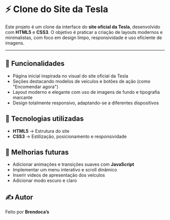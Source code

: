 

<h1>⚡ Clone do Site da Tesla</h1>

<p>Este projeto é um clone da interface do <b>site oficial da Tesla</b>, desenvolvido com <b>HTML5</b> e <b>CSS3</b>.  
O objetivo é praticar a criação de layouts modernos e minimalistas, com foco em design limpo, responsividade e uso eficiente de imagens.</p>

<hr>

<h2>🚗 Funcionalidades</h2>
<ul>
  <li>Página inicial inspirada no visual do site oficial da Tesla</li>
  <li>Seções destacando modelos de veículos e botões de ação (como "Encomendar agora")</li>
  <li>Layout moderno e elegante com uso de imagens de fundo e tipografia marcante</li>
  <li>Design totalmente responsivo, adaptando-se a diferentes dispositivos</li>
</ul>

<h2>🧩 Tecnologias utilizadas</h2>
<ul>
  <li><b>HTML5</b> → Estrutura do site</li>
  <li><b>CSS3</b> → Estilização, posicionamento e responsividade</li>
</ul>

<h2>🚀 Melhorias futuras</h2>
<ul>
  <li>Adicionar animações e transições suaves com <b>JavaScript</b></li>
  <li>Implementar um menu interativo e scroll dinâmico</li>
  <li>Inserir vídeos de apresentação dos veículos</li>
  <li>Adicionar modo escuro e claro</li>
</ul>

<h2>✍️ Autor</h2>
<p>Feito por <b>Brendoca’s</b></p>
